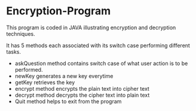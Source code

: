 
# Encryption-Program
This program is coded in JAVA illustrating encryption and decryption techniques.

It has 5 methods each associated with its switch case performing different tasks.

* askQuestion method contains switch case of what user action is to be performed.
* newKey generates a new key everytime
* getKey retrieves the key
* encrypt method encrypts the plain text into cipher text
* decrypt method decrypts the cipher text into plain text
* Quit method helps to exit from the program
